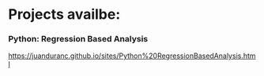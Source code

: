 # Projects availbe:

### Python: Regression Based Analysis
https://juanduranc.github.io/sites/Python%20RegressionBasedAnalysis.html
